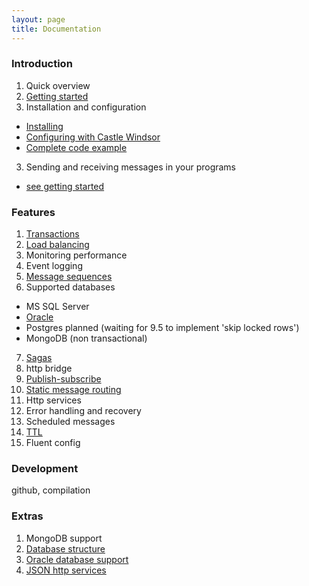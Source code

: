 ```yaml
---
layout: page
title: Documentation
---
```


### Introduction

1. Quick overview
2. [Getting started](gettingstarted.html)
2. Installation and configuration
 * [Installing](installing.html)
 * [Configuring with Castle Windsor](windsor_configuration.html)
 * [Complete code example](https://code.google.com/p/nginn-messagebus/source/browse/examples/BasicPingPongExample/Program.cs)
3. Sending and receiving messages in your programs 
 * [see getting started](gettingstarted.html)

### Features

1. [Transactions](transactions.html)
2. [Load balancing](loadbalancing.html)
3. Monitoring performance
4. Event logging
5. [Message sequences](sequences.html)
6. Supported databases
 * MS SQL Server
 * [Oracle](oraclesupport.html)
 * Postgres planned (waiting for 9.5 to implement 'skip locked rows')
 * MongoDB (non transactional)
7. [Sagas](sagas.html)
8. http bridge
9. [Publish-subscribe](pubsub.html)
10. [Static message routing](staticrouting.html)
11. Http services
12. Error handling and recovery
13. Scheduled messages
14. [TTL](ttl.html)
15. Fluent config
  
### Development
github, compilation


### Extras
1. MongoDB support
2. [Database structure](dbstruct.html)
3. [Oracle database support](oraclesupport.html)
4. [JSON http services](httpservices.html)




